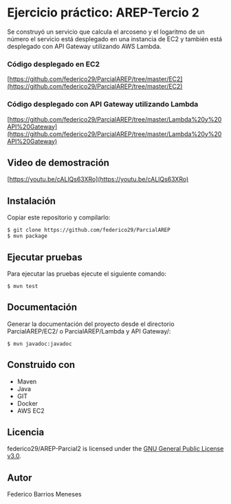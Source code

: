 # Ejercicio práctico: AREP-Tercio 2
Se construyó un servicio que calcula el arcoseno y el logaritmo de un número el servicio está desplegado en una instancia de EC2 y también está desplegado con API Gateway utilizando AWS Lambda.

### Código desplegado en EC2
[https://github.com/federico29/ParcialAREP/tree/master/EC2](https://github.com/federico29/ParcialAREP/tree/master/EC2)
### Código desplegado con API Gateway utilizando Lambda
[https://github.com/federico29/ParcialAREP/tree/master/Lambda%20y%20API%20Gateway](https://github.com/federico29/ParcialAREP/tree/master/Lambda%20y%20API%20Gateway)
## Video de demostración
[https://youtu.be/cALlQs63XRo](https://youtu.be/cALlQs63XRo)

## Instalación
Copiar este repositorio y compilarlo:
```
$ git clone https://github.com/federico29/ParcialAREP
$ mvn package
```

## Ejecutar pruebas
Para ejecutar las pruebas ejecute el siguiente comando:
```
$ mvn test
```

## Documentación
Generar la documentación del proyecto desde el directorio ParcialAREP/EC2/ o ParcialAREP/Lambda y API Gateway/:
```
$ mvn javadoc:javadoc
```

## Construido con
- Maven
- Java
- GIT
- Docker
- AWS EC2

## Licencia
federico29/AREP-Parcial2 is licensed under the [GNU General Public License v3.0](https://www.gnu.org/licenses/gpl-3.0.html).

## Autor
Federico Barrios Meneses
